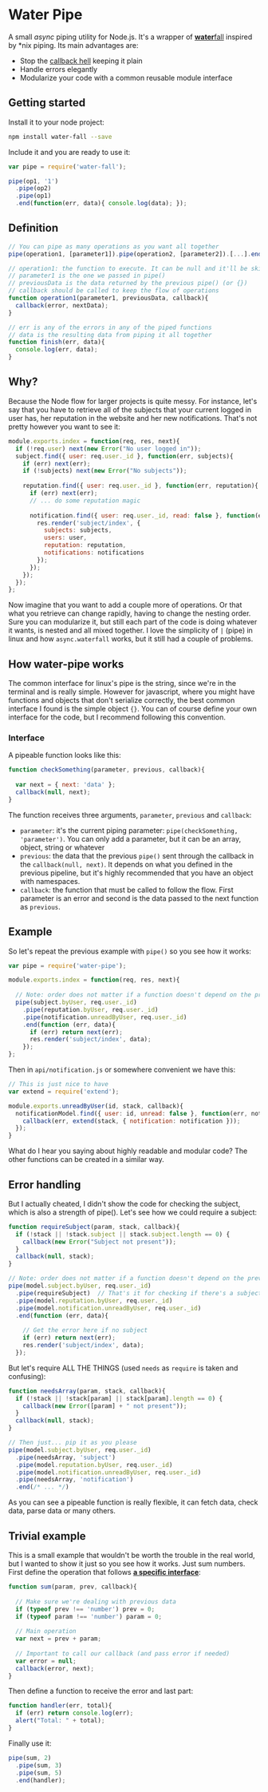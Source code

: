 # Water Pipe

A small *async* piping utility for Node.js. It's a wrapper of [**water**​fall](https://github.com/caolan/async#waterfall) inspired by \*nix piping. Its main advantages are:

- Stop the [callback hell](http://callbackhell.com/) keeping it plain
- Handle errors elegantly
- Modularize your code with a common reusable module interface



## Getting started

Install it to your node project:

```bash
npm install water-fall --save
```

Include it and you are ready to use it:

```js
var pipe = require('water-fall');

pipe(op1, '1')
  .pipe(op2)
  .pipe(op1)
  .end(function(err, data){ console.log(data); });
```

## Definition

```js
// You can pipe as many operations as you want all together
pipe(operation1, [parameter1]).pipe(operation2, [parameter2]).[...].end(finish);

// operation1: the function to execute. It can be null and it'll be skipped
// parameter1 is the one we passed in pipe()
// previousData is the data returned by the previous pipe() (or {})
// callback should be called to keep the flow of operations
function operation1(parameter1, previousData, callback){
  callback(error, nextData);
}

// err is any of the errors in any of the piped functions
// data is the resulting data from piping it all together
function finish(err, data){
  console.log(err, data);
}
```


## Why?

Because the Node flow for larger projects is quite messy. For instance, let's say that you have to retrieve all of the subjects that your current logged in user has, her reputation in the website and her new notifications. That's not pretty however you want to see it:

```js
module.exports.index = function(req, res, next){
  if (!req.user) next(new Error("No user logged in"));
  subject.find({ user: req.user._id }, function(err, subjects){
    if (err) next(err);
    if (!subjects) next(new Error("No subjects"));
    
    reputation.find({ user: req.user._id }, function(err, reputation){
      if (err) next(err);
      // ... do some reputation magic
      
      notification.find({ user: req.user._id, read: false }, function(err, notifications){
        res.render('subject/index', {
          subjects: subjects,
          users: user,
          reputation: reputation,
          notifications: notifications
        });
      });
    });
  });
};
```

Now imagine that you want to add a couple more of operations. Or that what you retrieve can change rapidly, having to change the nesting order. Sure you can modularize it, but still each part of the code is doing whatever it wants, is nested and all mixed together. I love the simplicity of `|` (pipe) in linux and how `async.waterfall` works, but it still had a couple of problems.


## How water-pipe works

The common interface for linux's pipe is the string, since we're in the terminal and is really simple. However for javascript, where you might have functions and objects that don't serialize correctly, the best common interface I found is the simple object `{}`. You can of course define your own interface for the code, but I recommend following this convention.

### Interface

A pipeable function looks like this:

```js
function checkSomething(parameter, previous, callback){
  
  var next = { next: 'data' };
  callback(null, next);
}
```

The function receives three arguments, `parameter`, `previous` and `callback`:

- `parameter`: it's the current piping parameter: `pipe(checkSomething, 'parameter')`. You can only add a parameter, but it can be an array, object, string or whatever
- `previous`: the data that the previous `pipe()` sent through the callback in the `callback(null, next)`. It depends on what you defined in the previous pipeline, but it's highly recommended that you have an object with namespaces.
- `callback`: the function that must be called to follow the flow. First parameter is an error and second is the data passed to the next function as `previous`.


## Example

So let's repeat the previous example with `pipe()` so you see how it works:

```js
var pipe = require('water-pipe');

module.exports.index = function(req, res, next){
  
  // Note: order does not matter if a function doesn't depend on the previous data
  pipe(subject.byUser, req.user._id)
    .pipe(reputation.byUser, req.user._id)
    .pipe(notification.unreadByUser, req.user._id)
    .end(function (err, data){
      if (err) return next(err);
      res.render('subject/index', data);
    });
};
```

Then in `api/notification.js` or somewhere convenient we have this:

```js
// This is just nice to have
var extend = require('extend');

module.exports.unreadByUser(id, stack, callback){
  notificationModel.find({ user: id, unread: false }, function(err, notifications){
    callback(err, extend(stack, { notification: notification }));
  });
}
```

What do I hear you saying about highly readable and modular code? The other functions can be created in a similar way.


## Error handling

But I actually cheated, I didn't show the code for checking the subject, which is also a strength of pipe(). Let's see how we could require a subject:

```js
function requireSubject(param, stack, callback){
  if (!stack || !stack.subject || stack.subject.length == 0) {
    callback(new Error("Subject not present"));
  }
  callback(null, stack);
}

// Note: order does not matter if a function doesn't depend on the previous data
pipe(model.subject.byUser, req.user._id)
  .pipe(requireSubject)  // That's it for checking if there's a subject
  .pipe(model.reputation.byUser, req.user._id)
  .pipe(model.notification.unreadByUser, req.user._id)
  .end(function (err, data){
    
    // Get the error here if no subject
    if (err) return next(err);
    res.render('subject/index', data);
  });
```

But let's require ALL THE THINGS (used `needs` as `require` is taken and confusing):

```js
function needsArray(param, stack, callback){
  if (!stack || !stack[param] || stack[param].length == 0) {
    callback(new Error([param] + " not present"));
  }
  callback(null, stack);
}

// Then just... pip it as you please
pipe(model.subject.byUser, req.user._id)
  .pipe(needsArray, 'subject')
  .pipe(model.reputation.byUser, req.user._id)
  .pipe(model.notification.unreadByUser, req.user._id)
  .pipe(needsArray, 'notification')
  .end(/* ... */)
```

As you can see a pipeable function is really flexible, it can fetch data, check data, parse data or many others.



## Trivial example

This is a small example that wouldn't be worth the trouble in the real world, but I wanted to show it just so you see how it works. Just sum numbers. First define the operation that follows **[a specific interface](#interface)**:

```js
function sum(param, prev, callback){
  
  // Make sure we're dealing with previous data
  if (typeof prev !== 'number') prev = 0;
  if (typeof param !== 'number') param = 0;
  
  // Main operation
  var next = prev + param;
  
  // Important to call our callback (and pass error if needed)
  var error = null;
  callback(error, next);
}
```

Then define a function to receive the error and last part:

```js
function handler(err, total){
  if (err) return console.log(err);
  alert("Total: " + total);
}
```

Finally use it:

```js
pipe(sum, 2)
  .pipe(sum, 3)
  .pipe(sum, 5)
  .end(handler);
```